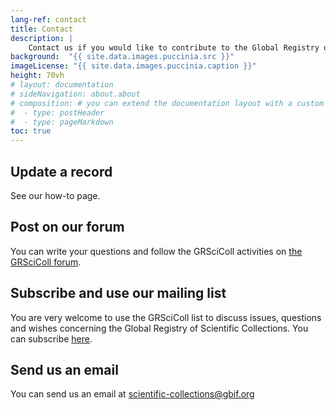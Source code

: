 ```yaml
---
lang-ref: contact
title: Contact
description: |
    Contact us if you would like to contribute to the Global Registry of Scientific Collections, enounter any issue or have any question.
background:  "{{ site.data.images.puccinia.src }}"
imageLicense: "{{ site.data.images.puccinia.caption }}"
height: 70vh
# layout: documentation
# sideNavigation: about.about
# composition: # you can extend the documentation layout with a custom composition
#  - type: postHeader
#  - type: pageMarkdown
toc: true
---
```


## Update a record

See our how-to page.

## Post on our forum

You can write your questions and follow the GRSciColl activities on [the GRSciColl forum](https://discourse.gbif.org/c/grscicoll).

## Subscribe and use our mailing list

You are very welcome to use the GRSciColl list to discuss issues, questions and wishes concerning the Global Registry of Scientific Collections. You can subscribe [here](https://lists.gbif.org/mailman/listinfo/scientific-collections).

## Send us an email 

You can send us an email at scientific-collections@gbif.org
